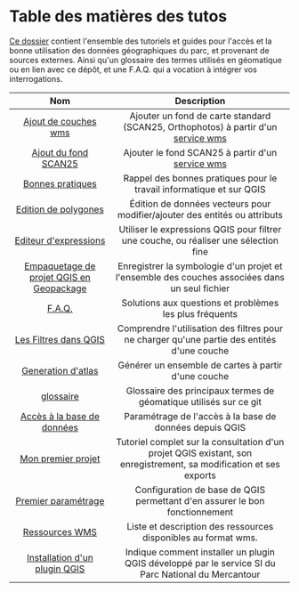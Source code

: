 # Table des matières des tutos
 
[Ce dossier](./) contient l'ensemble des tutoriels et guides pour l'accès et la bonne utilisation des données géographiques du parc, et provenant de sources externes. Ainsi qu'un glossaire des 
termes utilisés en géomatique ou en lien avec ce dépôt, et une F.A.Q. qui a vocation à intégrer vos interrogations.

|Nom|Description|
|:--:|:--:|
|[Ajout de couches wms](./ajout_fond_de_carte_wms.md)| Ajouter un fond de carte standard (SCAN25, Orthophotos) à partir d'un [service wms](#wms)|
|[Ajout du fond SCAN25](./ajout_fond_SCAN25.md)| Ajouter le fond SCAN25 à partir d'un [service wms](#wms)|
|[Bonnes pratiques](./bonnes_pratiques.md)|Rappel des bonnes pratiques pour le travail informatique et sur QGIS|
|[Edition de polygones](./editer_des_polygones.md)| Édition de données vecteurs pour modifier/ajouter des entités ou attributs|
|[Editeur d'expressions](./editeur_expression.md)| Utiliser le expressions QGIS pour filtrer une couche, ou réaliser une sélection fine|
|[Empaquetage de projet QGIS en Geopackage](./empaqueter_un_projet.md)| Enregistrer la symbologie d'un projet et l'ensemble des couches associées dans un seul fichier|
|[F.A.Q.](./FAQ.md)| Solutions aux questions et problèmes les plus fréquents |
|[Les Filtres dans QGIS](./filtres.md)| Comprendre l'utilisation des filtres pour ne charger qu'une partie des entités d'une couche|
|[Generation d'atlas](./generer_un_atlas.md)| Générer un ensemble de cartes à partir d'une couche|
|[glossaire](./glossaire.md)|Glossaire des principaux termes de géomatique utilisés sur ce git|
|[Accès à la base de données](./installer_certificats_base_de_donnees.md)|Paramétrage de l'accès à la base de données depuis QGIS|
|[Mon premier projet](./mon_premier_projet.md)|Tutoriel complet sur la consultation d'un projet QGIS existant, son enregistrement, sa modification et ses exports|
|[Premier paramétrage](./premier_parametrage.md)|Configuration de base de QGIS permettant d'en assurer le bon fonctionnement|
|[Ressources WMS](./ressources_geographiques_wms.md)|Liste et description des ressources disponibles au format wms.|
|[Installation d'un plugin QGIS](./tutos/installation_plugin_via_depot.md)|Indique comment installer un plugin QGIS développé par le service SI du Parc National du Mercantour|


<!--|[git](./git.md)|Présentation et explication de ce qu'est "git"|-->

